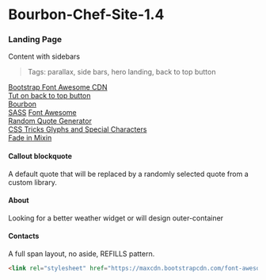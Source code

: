 # Bourbon-Chef-Site-1.4
### Landing Page
Content with sidebars  
> Tags: parallax, side bars, hero landing, back to top button  

[Bootstrap Font Awesome CDN](https://www.bootstrapcdn.com/fontawesome/)  
[Tut on back to top button](https://getflywheel.com/layout/add-sticky-back-top-button-website/)  
[Bourbon](http://bourbon.io/docs/)   
[SASS](http://sass-lang.com/libsass)
[Font Awesome](http://fontawesome.io/icons/)  
[Random Quote Generator](http://codepen.io/kkoutoup/pen/zxmGLE)  
[CSS Tricks Glyphs and Special Characters](https://css-tricks.com/snippets/html/glyphs/)  
[Fade in Mixin](https://coderwall.com/p/-xfqmq/scss-keyframe-mixin)  

#### Callout blockquote
A default quote that will be replaced by a randomly selected quote from a custom library.

#### About
Looking for a better weather widget or will design outer-container  

#### Contacts  
A full span layout, no aside, REFILLS pattern.


```html
<link rel="stylesheet" href="https://maxcdn.bootstrapcdn.com/font-awesome/4.7.0/css/font-awesome.min.css" />
```
